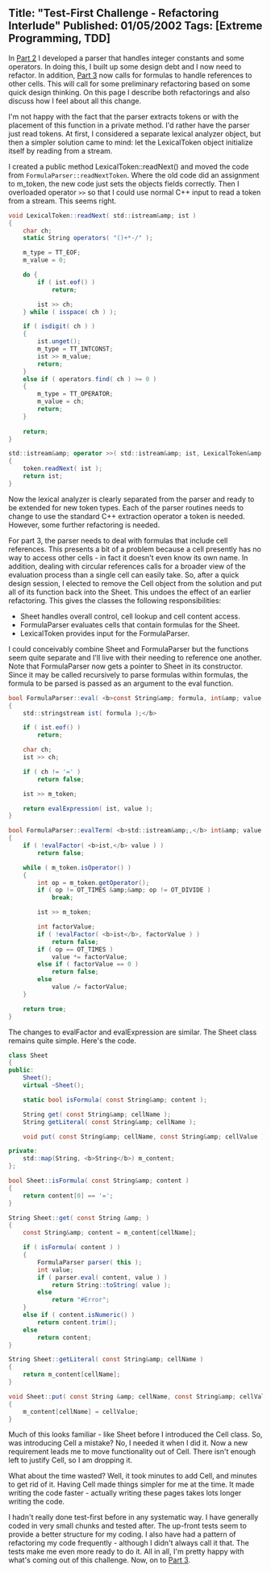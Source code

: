 Title: "Test-First Challenge - Refactoring Interlude"
Published: 01/05/2002
Tags: [Extreme Programming, TDD]
---
In [Part 2](/articles/tfc-part2.html) I developed a parser that handles integer
constants and some operators. In doing this, I built up some design debt and
I now need to refactor. In addition, [Part 3](/articles/tfc-part3.html) now
calls for formulas to handle references to other cells. This will call for
some preliminary refactoring based on some quick design thinking. On this page
I describe both refactorings and also discuss how I feel about all this change.

I'm not happy with the fact that the parser extracts tokens or with the placement
of this function in a private method. I'd rather have the parser just read
tokens. At first, I considered a separate lexical analyzer object, but then
a simpler solution came to mind: let the LexicalToken object initialize itself
by reading from a stream.

I created a public method LexicalToken::readNext() and moved
the code from `FormulaParser::readNextToken`. Where the old code did an
assignment to m_token, the new code just sets the objects fields correctly.
Then I overloaded operator `>>` so that I could use normal C++ input to read
a token from a stream. This seems right.

```c#
void LexicalToken::readNext( std::istream&amp; ist )
{
    char ch;
    static String operators( "()+*-/" );

    m_type = TT_EOF;
    m_value = 0;

    do {
        if ( ist.eof() )
            return;

        ist >> ch;
    } while ( isspace( ch ) );

    if ( isdigit( ch ) )
    {
        ist.unget();
        m_type = TT_INTCONST;
        ist >> m_value;
        return;
    }
    else if ( operators.find( ch ) >= 0 )
    {
        m_type = TT_OPERATOR;
        m_value = ch;
        return;
    }  
	
    return;
}

std::istream&amp; operator >>( std::istream&amp; ist, LexicalToken&amp; token )
{
    token.readNext( ist );
    return ist;
}
```

Now the lexical analyzer is clearly separated from the parser and ready
to be extended for new token types. Each of the parser routines needs to change
to use the standard C++ extraction operator a token is needed. However, some
further refactoring is needed.

For part 3, the parser needs to deal with formulas that include cell references.
This presents a bit of a problem because a cell presently has no way to access
other cells - in fact it doesn't even know its own name. In addition, dealing
with circular references calls for a broader view of the evaluation process
than a single cell can easily take. So, after a quick design session, I elected
to remove the Cell object from the solution and put all of its function back
into the Sheet. This undoes the effect of an earlier refactoring. This gives
the classes the following responsibilities:

* Sheet handles overall control, cell lookup and cell content access.
* FormulaParser evaluates cells that contain formulas for the Sheet.
* LexicalToken provides input for the FormulaParser.

I could conceivably combine Sheet and FormulaParser but the functions seem
quite separate and I'll live with their needing to reference one another.
Note that FormulaParser now gets a pointer to Sheet in its constructor. Since
it may be called recursively to parse formulas within formulas, the formula
to be parsed is passed as an argument to the eval function.

```c#
bool FormulaParser::eval( <b>const String&amp; formula, int&amp; value )
{
    std::stringstream ist( formula );</b>

    if ( ist.eof() )
        return;

    char ch;
    ist >> ch;

    if ( ch != '=' )
        return false;

    ist >> m_token;

    return evalExpression( ist, value );
}

bool FormulaParser::evalTerm( <b>std::istream&amp;,</b> int&amp; value )
{
    if ( !evalFactor( <b>ist,</b> value ) )
        return false;

    while ( m_token.isOperator() )
    {
        int op = m_token.getOperator();
        if ( op != OT_TIMES &amp;&amp; op != OT_DIVIDE )
            break;

        ist >> m_token;

        int factorValue;
        if ( !evalFactor( <b>ist</b>, factorValue ) )
            return false;
        if ( op == OT_TIMES )
            value *= factorValue;
        else if ( factorValue == 0 )
            return false;
        else
            value /= factorValue;
    }

    return true;
}
```

The changes to evalFactor and evalExpression are similar. The Sheet class
remains quite simple. Here's the code.

```c#
class Sheet
{
public:
    Sheet();
    virtual ~Sheet();

    static bool isFormula( const String&amp; content );

    String get( const String&amp; cellName ); 
    String getLiteral( const String&amp; cellName );

    void put( const String&amp; cellName, const String&amp; cellValue );

private:
    std::map(String, <b>String</b>) m_content;
};

bool Sheet::isFormula( const String&amp; content )
{
    return content[0] == '=';
}

String Sheet::get( const String &amp; )
{
    const String&amp; content = m_content[cellName];

    if ( isFormula( content ) )
    {
        FormulaParser parser( this );
        int value;
        if ( parser.eval( content, value ) )
            return String::toString( value );
        else
            return "#Error";
    }
    else if ( content.isNumeric() )
        return content.trim();
    else
        return content;
}

String Sheet::getLiteral( const String&amp; cellName )
{
    return m_content[cellName];
}

void Sheet::put( const String &amp; cellName, const String&amp; cellValue )
{
    m_content[cellName] = cellValue;
}
```

Much of this looks familiar - like Sheet before I
introduced the Cell class. So, was introducing Cell a mistake? No, I needed
it when I did it. Now a new requirement leads me to move
functionality out of Cell. There isn't enough left to justify Cell, so I
am dropping it.

What about the time wasted? Well, it took minutes to add Cell, and
minutes to get rid of it. Having Cell made things simpler for me at the time.
It made writing the code faster - actually writing these pages takes lots longer
writing the code.

I hadn't really done test-first before in any systematic way. I have
generally coded in very small chunks and tested after. The up-front tests
seem to provide a better structure for my coding. I also have had a pattern
of refactoring my code frequently - although I didn't always call it that.
The tests make me even more ready to do it. All in all, I'm pretty happy
with what's coming out of this challenge. Now, on to [Part 3](/articles/tfc-part3.html).

